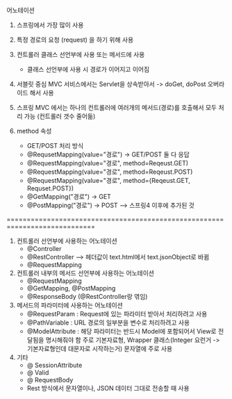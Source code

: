 어노테이션
1. 스프링에서 가장 많이 사용
2. 특정 경로의 요청 (request) 을 하기 위해 사용
3. 컨트롤러 클래스 선언부에 사용 또는 메서드에 사용
	- 클래스 선언부에 사용 시 경로가 이어지고 이어짐

4. 서블릿 중심 MVC 서비스에서는 Servlet을 상속받아서 -> doGet, doPost 오버라이드 해서 사용
5. 스프링 MVC 에서는 하나의 컨트롤러에 여러개의 메서드(경로)를 호출해서 모두 처리 가능 (컨트롤러 갯수 줄어듦)
6. method 속성
	- GET/POST 처리 방식
	- @RequsetMapping(value="경로") -> GET/POST 둘 다 응답
	- @RequestMapping(value="경로", method=Reqeust.GET)
	- @RequestMapping(value="경로", method=Reqeust.POST)
	- @RequestMapping(value="경로", method={Reqeust.GET, Requset.POST})
	- @GetMapping("경로") -> GET
	- @PostMapping("경로") -> POST --> 스프링4 이후에 추가된 것


============================================================================


1. 컨트롤러 선언부에 사용하는 어노테이션
	- @Controller
	- @RestController --> 헤더값이 text.html에서 text.jsonObject로 바뀜
	- @RequestMapping
2. 컨트롤러 내부의 메서드 선언부에 사용하는 어노테이션
	- @RequestMapping
	- @GetMapping, @PostMapping
	- @ResponseBody (@RestController랑 엮임)
3. 메서드의 파라미터에 사용하는 어노테이션
	- @RequestParam : Request에 있는 파라미터 받아서 처리하려고 사용
	- @PathVariable : URL 경로의 일부분을 변수로 처리하려고 사용
	- @ModelAttribute : 해당 파라미터는 반드시 Model에 포함되어서 View로 전달됨을 명시해줘야 함
		주로 기본자료형, Wrapper 클래스(Integer 요런거 -> 기본자료형인데 대문자로 시작하는거)
		문자열에 주로 사용
4. 기타
	- @ SessionAttribute
	- @ Valid
	- @ RequestBody
	- Rest 방식에서 문자열이나, JSON 데이터 그대로 전송할 때 사용
